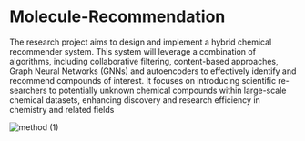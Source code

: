 # Molecule-Recommendation


The research project aims to design and implement a hybrid chemical recommender system.
This system will leverage a combination of algorithms, including collaborative filtering,
content-based approaches, Graph Neural Networks (GNNs) and autoencoders to effectively
identify and recommend compounds of interest. It focuses on introducing scientific re-
searchers to potentially unknown chemical compounds within large-scale chemical datasets,
enhancing discovery and research efficiency in chemistry and related fields

![method (1)](https://github.com/PragatiNaikare311/Molecule-Recommendation/assets/143132647/acc069ff-6a93-4078-963a-6a7440a75289)
